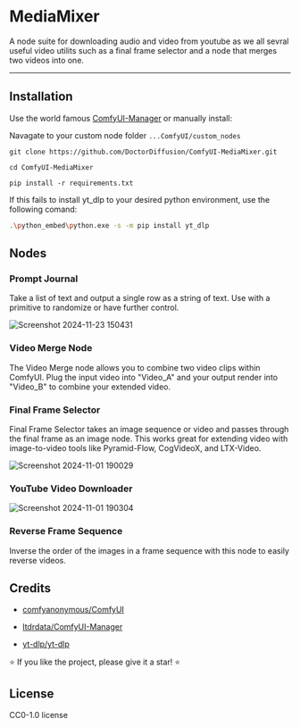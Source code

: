 # MediaMixer
A node suite for downloading audio and video from youtube as we all sevral useful video utilits such as a final frame selector and a node that merges two videos into one.
****

## Installation
Use the world famous [ComfyUI-Manager](https://github.com/ltdrdata/ComfyUI-Manager) or manually install:

Navagate to your custom node folder `...ComfyUI/custom_nodes`
```
git clone https://github.com/DoctorDiffusion/ComfyUI-MediaMixer.git
```
```
cd ComfyUI-MediaMixer
```
```
pip install -r requirements.txt
```
If this fails to install yt_dlp to your desired python environment, use the following comand:
```bash
.\python_embed\python.exe -s -m pip install yt_dlp
```

## Nodes

### Prompt Journal

Take a list of text and output a single row as a string of text. Use with a primitive to randomize or have further control.

![Screenshot 2024-11-23 150431](https://github.com/user-attachments/assets/b5e8eaab-5d51-4e91-b17f-07c1cb422d52)

### Video Merge Node

The Video Merge node allows you to combine two video clips within ComfyUI.
Plug the input video into "Video_A" and your output render into "Video_B" to combine your extended video.

### Final Frame Selector

Final Frame Selector takes an image sequence or video and passes through the final frame as an image node. 
This works great for extending video with image-to-video tools like Pyramid-Flow, CogVideoX, and LTX-Video. 

![Screenshot 2024-11-01 190029](https://github.com/user-attachments/assets/be4a1d0b-ae14-4ece-92f0-87fbcc98fe0f)

### YouTube Video Downloader

![Screenshot 2024-11-01 190304](https://github.com/user-attachments/assets/0ed0e432-1c7c-4911-8110-39d9be58e43e)

### Reverse Frame Sequence

Inverse the order of the images in a frame sequence with this node to easily reverse videos.

## Credits

- [comfyanonymous/ComfyUI](https://github.com/comfyanonymous/ComfyUI)

- [ltdrdata/ComfyUI-Manager](https://github.com/ltdrdata/ComfyUI-Manager)

- [yt-dlp/yt-dlp](https://github.com/yt-dlp/yt-dlp)

⭐ If you like the project, please give it a star! ⭐

## License
CC0-1.0 license
